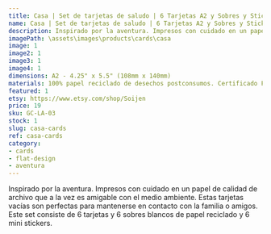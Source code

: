 ```yaml
---
title: Casa | Set de tarjetas de saludo | 6 Tarjetas A2 y Sobres y Stickers
name: Casa | Set de tarjetas de saludo | 6 Tarjetas A2 y Sobres y Stickers
description: Inspirado por la aventura. Impresos con cuidado en un papel de calidad de archivo que a la vez es amigable con el medio ambiente. Estas tarjetas vacías son perfectas para mantenerse en contacto con la familia o amigos. Este set consiste de 6 tarjetas y 6 sobres blancos de papel reciclado y 6 mini stickers.
imagePath: \assets\images\products\cards\casa
image: 1
image2: 1
image3: 1
image4: 1
dimensions: A2 - 4.25" x 5.5" (108mm x 140mm)
materials: 100% papel reciclado de desechos postconsumos. Certificado FSC.
featured: 1
etsy: https://www.etsy.com/shop/Soijen
price: 19
sku: GC-LA-03
stock: 1
slug: casa-cards
ref: casa-cards
category:
- cards
- flat-design
- aventura
---
```

Inspirado por la aventura. Impresos con cuidado en un papel de calidad de archivo que a la vez es amigable con el medio ambiente. Estas tarjetas vacías son perfectas para mantenerse en contacto con la familia o amigos. Este set consiste de 6 tarjetas y 6 sobres blancos de papel reciclado y 6 mini stickers.

